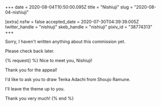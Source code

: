 +++
date = 2020-08-04T10:50:00.095Z
title = "Nishiuji"
slug = "2020-08-04-nishiuji"

[extra]
nsfw = false
accepted_date = 2020-07-30T04:39:39.005Z
twitter_handle = "nishiuji"
skeb_handle = "nishiuji"
pixiv_id = "38774313"
+++

Sorry, I haven't written anything about this commission yet.

Please check back later.

{% request() %}
Nice to meet you, Nishiuji!

Thank you for the appeal!

I'd like to ask you to draw Tenka Adachi from Shoujo Ramune.

I'll leave the theme up to you.

Thank you very much!
{% end %}